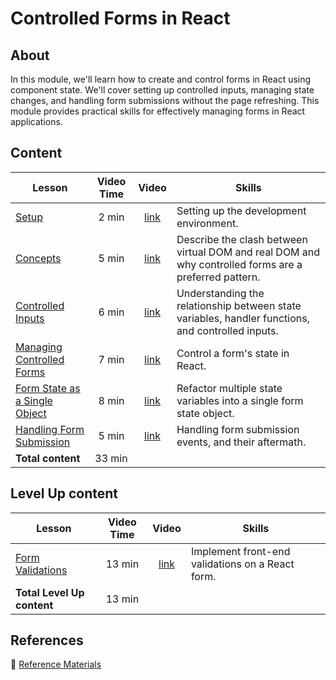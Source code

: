 <h1>
  <span class="prefix"></span>
  <span class="headline">Controlled Forms in React</span>
</h1>

## About

In this module, we'll learn how to create and control forms in React using component state. We'll cover setting up controlled inputs, managing state changes, and handling form submissions without the page refreshing. This module provides practical skills for effectively managing forms in React applications.

## Content

| Lesson                                                                      | Video Time |                            Video                             | Skills                                                                                                |
| --------------------------------------------------------------------------- | :--------: | :----------------------------------------------------------: | ----------------------------------------------------------------------------------------------------- |
| [Setup](../setup/README.md)                                                 |   2 min    | [link](https://generalassembly.wistia.com/medias/cz3lva23to) | Setting up the development environment.                                                               |
| [Concepts](../concepts/README.md)                                           |   5 min    | [link](https://generalassembly.wistia.com/medias/hk8ci1ndaj) | Describe the clash between virtual DOM and real DOM and why controlled forms are a preferred pattern. |
| [Controlled Inputs](../controlled-inputs/README.md)                         |   6 min    | [link](https://generalassembly.wistia.com/medias/8x33kkj9e5) | Understanding the relationship between state variables, handler functions, and controlled inputs.     |
| [Managing Controlled Forms](../managing-controlled-forms/README.md)         |   7 min    | [link](https://generalassembly.wistia.com/medias/v8nvp8arkl) | Control a form's state in React.                                                                      |
| [Form State as a Single Object](../form-state-as-a-single-object/README.md) |   8 min    | [link](https://generalassembly.wistia.com/medias/cpfo7u54nf) | Refactor multiple state variables into a single form state object.                                    |
| [Handling Form Submission](../handling-form-submission/README.md)           |   5 min    | [link](https://generalassembly.wistia.com/medias/5bweqi4a99) | Handling form submission events, and their aftermath.                                                 |
| **Total content**                                                           |   33 min   |                                                              |                                                                                                       |

## Level Up content

| Lesson                                            | Video Time |                            Video                             | Skills                                           |
| ------------------------------------------------- | :--------: | :----------------------------------------------------------: | ------------------------------------------------ |
| [Form Validations](../form-validations/README.md) |   13 min   | [link](https://generalassembly.wistia.com/medias/w12crjh2r9) | Implement front-end validations on a React form. |
| **Total Level Up content**                        |   13 min   |                                                              |                                                  |

## References

📖 [Reference Materials](../references/README.md)
